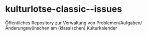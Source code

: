 # kulturlotse-classic--issues
Öffentliches Repository zur Verwaltung von Problemen/Aufgaben/Änderungswünschen am (klassischen) Kulturkalender
